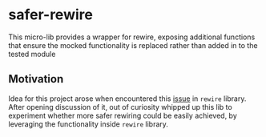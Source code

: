 #  safer-rewire

This micro-lib provides a wrapper for rewire, exposing additional functions that ensure the mocked functionality is replaced rather than added in to the tested module

## Motivation

Idea for this project arose when encountered this [issue](https://github.com/jhnns/rewire/issues/182) in `rewire` library. After opening discussion of it, out of curiosity whipped up this lib to experiment whether more safer rewiring could be easily achieved, by leveraging the functionality inside `rewire` library.

